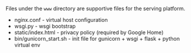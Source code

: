 Files under the `www` directory are supportive files for the serving platform.

* nginx.conf - virtual host configuration
* wsgi.py - wsgi bootstrap
* static/index.html - privacy policy (required by Google Home)
* bin/gunicorn_start.sh - init file for gunicorn + wsgi + flask + python virtual env
